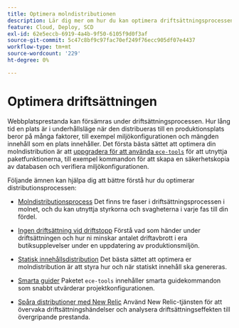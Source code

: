 ```yaml
---
title: Optimera molndistributionen
description: Lär dig mer om hur du kan optimera driftsättningsprocessen för Adobe Commerce i molninfrastrukturprojekt, inklusive att minska driftstopp, driftsättning av statiskt innehåll, scenariobaserad driftsättning och smarta guider.
feature: Cloud, Deploy, SCD
exl-id: 62e5eccb-6919-4a4b-9f50-6105f9d0f3af
source-git-commit: 5c47c8bf9c97fac70ef249f76ecc905df07e4437
workflow-type: tm+mt
source-wordcount: '229'
ht-degree: 0%

---
```


# Optimera driftsättningen

Webbplatsprestanda kan försämras under driftsättningsprocessen. Hur lång tid en plats är i underhållsläge när den distribueras till en produktionsplats beror på många faktorer, till exempel miljökonfigurationen och mängden innehåll som en plats innehåller. Det första bästa sättet att optimera din molndistribution är att [uppgradera för att använda `ece-tools`](../dev-tools/install-package.md) för att utnyttja paketfunktionerna, till exempel kommandon för att skapa en säkerhetskopia av databasen och verifiera miljökonfigurationen.

Följande ämnen kan hjälpa dig att bättre förstå hur du optimerar distributionsprocessen:

- [Molndistributionsprocess](process.md)
Det finns tre faser i driftsättningsprocessen i molnet, och du kan utnyttja styrkorna och svagheterna i varje fas till din fördel.

- [Ingen driftsättning vid driftstopp](reduce-downtime.md)
Förstå vad som händer under driftsättningen och hur ni minskar antalet driftavbrott i era butiksupplevelser under en uppdatering av produktionsmiljön.

- [Statisk innehållsdistribution](static-content.md)
Det bästa sättet att optimera er molndistribution är att styra hur och när statiskt innehåll ska genereras.

- [Smarta guider](smart-wizards.md)
Paketet `ece-tools` innehåller smarta guidekommandon som snabbt utvärderar projektkonfigurationen.

- [Spåra distributioner med New Relic](../monitor/track-deployments.md)
Använd New Relic-tjänsten för att övervaka driftsättningshändelser och analysera driftsättningseffekten till övergripande prestanda.
